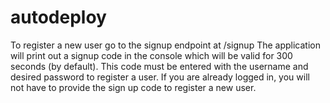# autodeploy

To register a new user go to the signup endpoint at /signup
The application will print out a signup code in the console which will be valid for 300 seconds (by default). This code must be entered with the username and desired password to register a user.
If you are already logged in, you will not have to provide the sign up code to register a new user.

